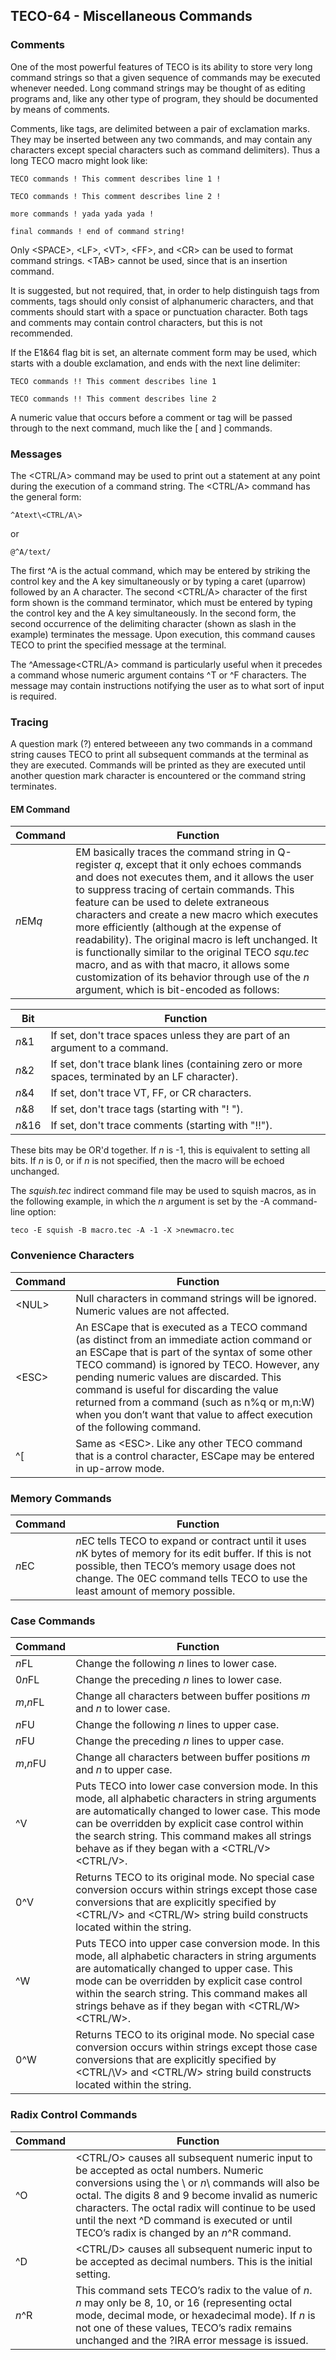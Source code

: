 ## TECO-64 - Miscellaneous Commands

### Comments

One of the most powerful features of TECO is its ability to store very long
command strings so that a given sequence of commands may be executed
whenever needed. Long command strings may be thought of as editing programs
and, like any other type of program, they should be documented by means of
comments.

Comments, like tags, are delimited between a pair of
exclamation marks. They may be inserted between any two commands,
and may contain any characters except special characters such as
command delimiters). Thus a long TECO macro might look like:

```TECO commands ! This comment describes line 1 !```

```TECO commands ! This comment describes line 2 !```

```more commands ! yada yada yada !```

```final commands ! end of command string!```

Only \<SPACE\>, \<LF\>, \<VT\>, \<FF\>, and \<CR\> can be used to format
command strings. \<TAB\> cannot be used, since that is an insertion command.

It is suggested, but not required, that, in order to help distinguish
tags from comments, tags should only consist of alphanumeric characters,
and that comments should start with a space or punctuation character.
Both tags and comments may contain control characters, but this is not
recommended.

If the E1&64 flag bit is set, an alternate comment form may be used,
which starts with a double exclamation, and ends with the next line
delimiter:

```TECO commands !! This comment describes line 1```

```TECO commands !! This comment describes line 2```

A numeric value that occurs before a comment or tag will be passed
through to the next command, much like the [ and ] commands.

### Messages

The \<CTRL/A\> command may be used to print out a statement at any point
during the execution of a command string. The \<CTRL/A\> command has the
general form:

```^Atext\<CTRL/A\>```

or

```@^A/text/```

The first ^A is the actual command, which may be entered by striking the
control key and the A key simultaneously or by typing a caret (uparrow)
followed by an A character. The second \<CTRL/A\> character of the first
form shown is the command terminator, which must be entered by typing
the control key and the A key simultaneously. In the second form, the
second occurrence of the delimiting character (shown as slash in the
example) terminates the message. Upon execution, this command causes
TECO to print the specified message at the terminal.

The ^Amessage\<CTRL/A\> command is particularly useful when it precedes a
command whose numeric argument contains ^T or ^F characters. The message
may contain instructions notifying the user as to what sort of input is
required.

### Tracing

A question mark (?) entered betweeen any two commands in a command string
causes TECO to print all subsequent commands at the terminal as they are
executed. Commands will be printed as they are executed until another question
mark character is encountered or the command string terminates.

#### EM Command

| Command | Function |
| ------- | -------- |
| *n*EM*q* | EM basically traces the command string in Q-register *q*, except that it only echoes commands and does not executes them, and it allows the user to suppress tracing of certain commands. This feature can be used to delete extraneous characters and create a new macro which executes more efficiently (although at the expense of readability). The original macro is left unchanged. It is functionally similar to the original TECO *squ.tec* macro, and as with that macro, it allows some customization of its behavior through use of the *n* argument, which is bit-encoded as follows: |

| Bit | Function |
| --- | -------- |
| *n*&1 |  If set, don't trace spaces unless they are part of an argument to a command. | 
| *n*&2 | If set, don't trace blank lines (containing zero or more spaces, terminated by an LF character). |
| *n*&4 | If set, don't trace VT, FF, or CR characters. |
| *n*&8 | If set, don't trace tags (starting with "! "). |
| *n*&16 | If set, don't trace comments (starting with "!!"). |

These bits may be OR'd together. If *n* is -1, this is equivalent to setting all bits. If *n* is 0, or if *n* is not specified, then the macro will be echoed unchanged.

The *squish.tec* indirect command file may be used to squish macros, as in the following example, in which the *n* argument is set by the -A command-line option:

    teco -E squish -B macro.tec -A -1 -X >newmacro.tec

### Convenience Characters

| Command | Function |
| ------- | -------- |
| \<NUL\> | Null characters in command strings will be ignored. Numeric values are not affected. |
| \<ESC\> | An ESCape that is executed as a TECO command (as distinct from an immediate action command or an ESCape that is part of the syntax of some other TECO command) is ignored by TECO. However, any pending numeric values are discarded. This command is useful for discarding the value returned from a command (such as n%q or m,n:W) when you don’t want that value to affect execution of the following command. |
| ^[ | Same as \<ESC\>. Like any other TECO command that is a control character, ESCape may be entered in up-arrow mode. |

### Memory Commands

| Command | Function |
| ------- | -------- |
| *n*EC | *n*EC tells TECO to expand or contract until it uses *n*K bytes of memory for its edit buffer. If this is not possible, then TECO’s memory usage does not change. The 0EC command tells TECO to use the least amount of memory possible. |

### Case Commands

| Command | Function |
| ------- | -------- |
| *n*FL | Change the following *n* lines to lower case. |
| 0*n*FL | Change the preceding *n* lines to lower case. |
| *m*,*n*FL | Change all characters between buffer positions *m* and *n* to lower case. |
| *n*FU | Change the following *n* lines to upper case. |
| *n*FU | Change the preceding *n* lines to upper case. |
| *m*,*n*FU | Change all characters between buffer positions *m* and *n* to upper case. |
| ^V | Puts TECO into lower case conversion mode. In this mode, all alphabetic characters in string arguments are automatically changed to lower case. This mode can be overridden by explicit case control within the search string. This command makes all strings behave as if they began with a \<CTRL/V\>\<CTRL/V\>. |
| 0^V | Returns TECO to its original mode. No special case conversion occurs within strings except those case conversions that are explicitly specified by \<CTRL/V\> and \<CTRL/W\> string build constructs located within the string. |
| ^W | Puts TECO into upper case conversion mode. In this mode, all alphabetic characters in string arguments are automatically changed to upper case. This mode can be overridden by explicit case control within the search string. This command makes all strings behave as if they began with \<CTRL/W\>\<CTRL/W\>. |
| 0^W | Returns TECO to its original mode. No special case conversion occurs within strings except those case conversions that are explicitly specified by \<CTRL/\V> and \<CTRL/W\> string build constructs located within the string. |

### Radix Control Commands

| Command | Function |
| ------- | -------- |
| ^O | \<CTRL/O\> causes all subsequent numeric input to be accepted as octal numbers. Numeric conversions using the \\ or *n*\\ commands will also be octal. The digits 8 and 9 become invalid as numeric characters. The octal radix will continue to be used until the next ^D command is executed or until TECO’s radix is changed by an *n*^R command. |
| ^D | \<CTRL/D\> causes all subsequent numeric input to be accepted as decimal numbers. This is the initial setting. |
| *n*^R | This command sets TECO’s radix to the value of *n*. *n* may only be 8, 10, or 16 (representing octal mode, decimal mode, or hexadecimal mode). If *n* is not one of these values, TECO’s radix remains unchanged and the ?IRA error message is issued. |

